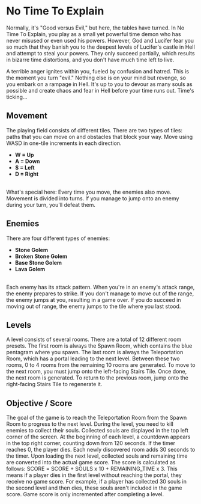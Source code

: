 # No Time To Explain

Normally, it's "Good versus Evil," but here, the tables have turned. In No Time To Explain, you play as a small yet powerful time demon who has never misused or even used his powers. However, God and Lucifer fear you so much that they banish you to the deepest levels of Lucifer's castle in Hell and attempt to steal your powers. They only succeed partially, which results in bizarre time distortions, and you don't have much time left to live.

A terrible anger ignites within you, fueled by confusion and hatred. This is the moment you turn "evil." Nothing else is on your mind but revenge, so you embark on a rampage in Hell. It's up to you to devour as many souls as possible and create chaos and fear in Hell before your time runs out. Time's ticking…

## Movement
The playing field consists of different tiles. There are two types of tiles: paths that you can move on and obstacles that block your way.
Move using WASD in one-tile increments in each direction.
- **W = Up**
- **A = Down**
- **S = Left**
- **D = Right**
<br>
What's special here: Every time you move, the enemies also move. Movement is divided into turns. If you manage to jump onto an enemy during your turn, you'll defeat them.

## Enemies
There are four different types of enemies:
- **Stone Golem**
- **Broken Stone Golem**
- **Base Stone Golem**
- **Lava Golem**
<br>
Each enemy has its attack pattern. When you're in an enemy's attack range, the enemy prepares to strike. If you don't manage to move out of the range, the enemy jumps at you, resulting in a game over. If you do succeed in moving out of range, the enemy jumps to the tile where you last stood.

## Levels
A level consists of several rooms. There are a total of 12 different room presets.
The first room is always the Spawn Room, which contains the blue pentagram where you spawn. The last room is always the Teleportation Room, which has a portal leading to the next level.
Between these two rooms, 0 to 4 rooms from the remaining 10 rooms are generated.
To move to the next room, you must jump onto the left-facing Stairs Tile. Once done, the next room is generated. To return to the previous room, jump onto the right-facing Stairs Tile to regenerate it.

## Objective / Score
The goal of the game is to reach the Teleportation Room from the Spawn Room to progress to the next level. During the level, you need to kill enemies to collect their souls. Collected souls are displayed in the top left corner of the screen.
At the beginning of each level, a countdown appears in the top right corner, counting down from 120 seconds. If the timer reaches 0, the player dies. Each newly discovered room adds 30 seconds to the timer. Upon loading the next level, collected souls and remaining time are converted into the actual game score.
The score is calculated as follows: SCORE = SCORE + SOULS x 10 + REMAINING_TIME x 3. 
This means if a player dies in the first level without reaching the portal, they receive no game score. For example, if a player has collected 30 souls in the second level and then dies, these souls aren't included in the game score. Game score is only incremented after completing a level.
